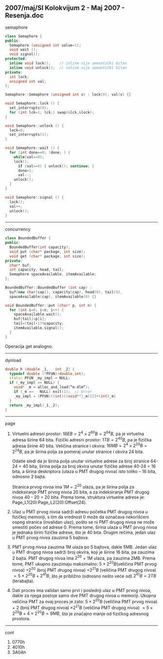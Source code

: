 2007/maj/SI Kolokvijum 2 - Maj 2007 - Resenja.doc
--------------------------------------------------------------------------------
semaphore
```cpp
class Semaphore {
public:
  Semaphore (unsigned int value=1);
  void wait ();
  void signal();
protected:
  inline void lock();    // inline nije semantički bitan
  inline void unlock();  // inline nije semantički bitan
private:
  int lock;
  unsigned int val;
};

Semaphore::Semaphore (unsigned int v) : lock(0), val(v) {}

void Semaphore::lock () {
  set_interrupts(0);
  for (int lck=1; lck;) swap(&lck,&lock);
}

void Semaphore::unlock () {
  lock=0;
  set_interrupts(1);
}

void Semaphore::wait () {
  for (int done==0; !done; ) {
    while(val==0);
    lock();
      if (val==0) { unlock(); continue; }
      done=1;
      val--;
    unlock();
  }
}

void Semaphore::signal () {
  lock();
  val++;
  unlock();
}
```
--------------------------------------------------------------------------------
concurrency

```cpp
class BoundedBuffer {
public:
  BoundedBuffer(int capacity);
  void put (char* package, int size);
  void get (char* package, int size);
private:
  char* buf;
  int capacity, head, tail;
  Semaphore spaceAvailable, itemAvailable;
};

BoundedBuffer::BoundedBuffer (int cap) :
  buf(new char[cap]), capacity(cap), head(0), tail(0),
  spaceAvailable(cap), itemAvailable(0) {}

void BoundedBuffer::put (char* p, int n) {
  for (int i=0; i<n; i++) {
    spaceAvailable.wait();
    buf[tail]=p[i];
    tail=(tail+1)%capacity;
    itemAvailable.signal();
  }
}
```
Operacija get analogno.

--------------------------------------------------------------------------------
dynload
```cpp
double h (double _1,   int _2) {
  typedef double (*PFUN)(double,int);
  static PFUN _my_impl = NULL;
  if (_my_impl == NULL) {
    void* _m = alloc_and_load(“m.dlm“);
    if (_m ==   NULL) exit(1);  // Error
    _my_impl = (PFUN)((int)((void**)_m)[2]+(int)_m)
  }
  return _my_impl(_1,_2);
}
```
--------------------------------------------------------------------------------
page

1. Virtuelni adresni prostor: $16EB = 2^{4} \times 2^{60} B = 2^{64} B$, pa je virtuelna adresa širine 64 bita.
Fizički adresni prostor: $1TB = 2^{40} B$, pa je fizička adresa širine 40 bita.
Veličina stranice i okvira: $16 MB = 2^{4} \times 2^{20} B = 2^{24} B$, pa je širina polja za pomeraj unutar stranice i
okvira 24 bita.

   Odatle sledi da je širina polja unutar virtuelne adrese za broj stranice 64-24 = 40 bita, širina polja za
broj okvira unutar fizičke adrese 40-24 = 16 bita, a širina deskriptora (ulaza u PMT drugog nivoa)
isto toliko – 16 bita, odnosno 2 bajta.

   Stranica prvog nivoa ima $1M = 2^{20}$ ulaza, pa je širina polja za indeksiranje PMT prvog nivoa 20
bita, a za indeksiranje PMT drugog nivoa 40 - 20 = 20 bita.
Prema tome, struktura virtuelne adrese je: Page_L1(20):Page_L2(20):Offset(24).

2. Ulaz u PMT prvog nivoa sadrži adresu početka PMT drugog nivoa u fizičkoj memoriji, s
tim da vrednost 0 može da označava nekorišćeni ospeg stranica (invalidan ulaz), pošto se ni PMT
drugog nivoa ne može smestiti počev od adrese 0. Prema tome, širina ulaza u PMT prvog nivoa je
jednaka širini fizičke adrese, što je 40 bita. Drugim rečima, jedan ulaz u PMT prvog nivoa zauzima
5 bajtova.

3. PMT prvog nivoa zauzima 1M ulaza po 5 bajtova, dakle 5MB.
Jedan ulaz u PMT drugog nivoa sadrži broj okvira, koji je širine 16 bita, pa zauzima 2 bajta.
PMT drugog nivoa ima $2^{20}$ = 1M ulaza, pa zauzima 2MB.
Prema tome, PMT ukupno zauzimaju maksimalno:
$5 \times 2^{20} B$(veličina PMT prvog nivoa) $+ 2^{20}$
 (broj PMT drugog nivoa)  $\times  2 ^ {21} B$ (veličina PMT drugog nivoa) $= 5 \times 2 ^ {20} B + 2 ^{41} B$, što je približno (odnosno nešto veće od) $2 ^ {41} B = 2TB$ (terabajta).

4. Dati proces ima validan samo prvi i poslednji ulaz u PMT prvog nivoa, dakle za njega postoje
samo dve PMT drugog nivoa u memoriji. Ukupna veličina PMT za ovaj proces je zato:
$5 \times 2^{20} B$ (veličina PMT prvog nivoa) + 2 (broj PMT drugog nivoa)  $\times  2 ^{ 21} B$ (veličina PMT drugog nivoa) $= 5 \times 2 ^ {20} B + 4 \times 2 ^ {20} B = 9 MB$, što je značajno manje od fizičkog adresnog prostora.

--------------------------------------------------------------------------------
cont

1. 0770h
2. 4010h 
3. 3A0Ah
